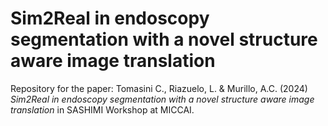 # Sim2Real in endoscopy segmentation with a novel structure aware image translation

Repository for the paper: Tomasini C., Riazuelo, L. & Murillo, A.C. (2024) *Sim2Real in endoscopy segmentation with a novel structure aware image translation* in SASHIMI Workshop at MICCAI.
